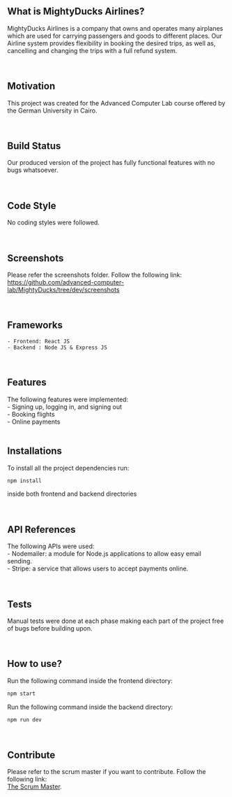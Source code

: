## What is MightyDucks Airlines?
MightyDucks Airlines is a company that owns and operates many airplanes which are used for carrying passengers and goods to different places. Our Airline system provides flexibility in booking the desired trips, as well as, cancelling and changing the trips with a full refund system.

<br>

## Motivation
This project was created for the Advanced Computer Lab course offered by the German University in Cairo.

<br>

## Build Status
Our produced version of the project has fully functional features with no bugs whatsoever.

<br>

## Code Style
No coding styles were followed.

<br>

## Screenshots
Please refer the screenshots folder. Follow the following link: <br>
https://github.com/advanced-computer-lab/MightyDucks/tree/dev/screenshots

<br>

## Frameworks
	- Frontend: React JS
	- Backend : Node JS & Express JS
<br>

## Features
The following features were implemented:<br>
	- Signing up, logging in, and signing out <br>
	- Booking flights <br>
	- Online payments <br>
<br>

## Installations
To install all the project dependencies run:
```bash
npm install
```
inside both frontend and backend directories

<br>

## API References
The following APIs were used:<br>
	- Nodemailer: a module for Node.js applications to allow easy email sending.<br>
	- Stripe: a service that allows users to accept payments online.<br>
	
<br>

## Tests
Manual tests were done at each phase making each part of the project free of bugs before building upon.

<br>

## How to use?
Run the following command inside the frontend directory:
```bash
npm start
```
Run the following command inside the backend directory:
```bash
npm run dev
```

<br>

## Contribute
Please refer to the scrum master if you want to contribute. Follow the following link: <br>
[The Scrum Master](https://github.com/Andrew51234).
<br>

